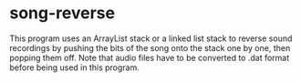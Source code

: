 # song-reverse
This program uses an ArrayList stack or a linked list stack to reverse sound recordings by pushing the bits of the song onto the stack one by one, then popping them off.
Note that audio files have to be converted to .dat format before being used in this program.
